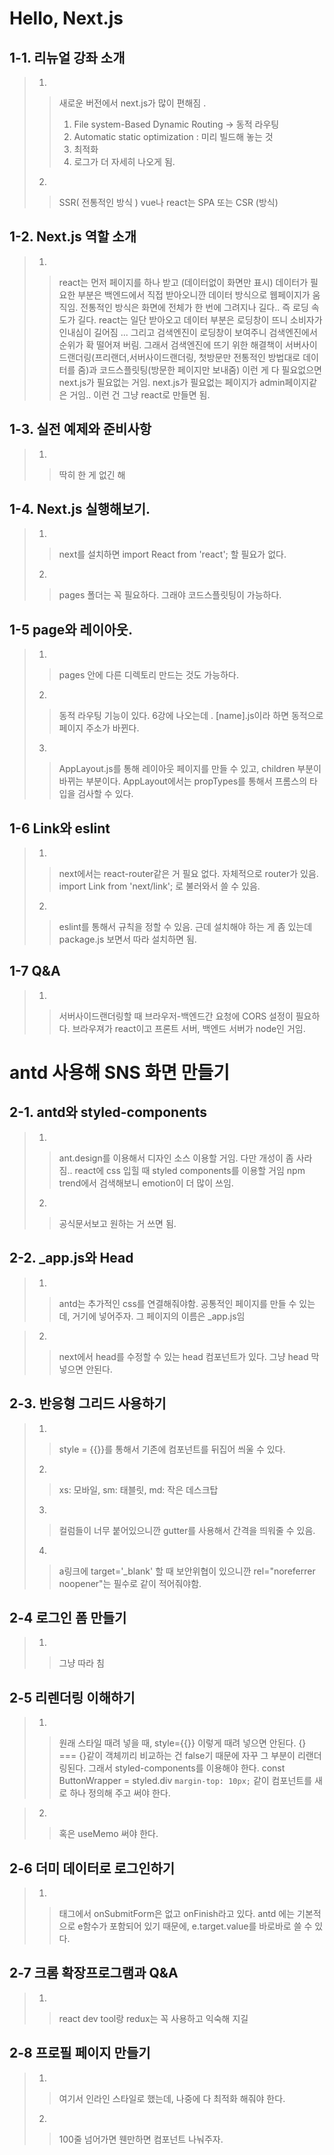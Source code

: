 # Hello, Next.js 

## 1-1. 리뉴얼 강좌 소개

> 1. 
>> 새로운 버전에서 next.js가 많이 편해짐 .
>> 1) File system-Based Dynamic Routing -> 동적 라우팅
>> 2) Automatic static optimization : 미리 빌드해 놓는 것 
>> 3) 최적화
>> 4) 로그가 더 자세히 나오게 됨.
> 2. 
>> SSR( 전통적인 방식 ) 
>> vue나 react는 SPA 또는 CSR (방식)

## 1-2. Next.js 역할 소개 

> 1.
>> react는 먼저 페이지를 하나 받고 (데이터없이 화면만 표시) 데이터가 필요한 부분은 백엔드에서 직접 받아오니깐 데이터 방식으로 웹페이지가 움직임.
>> 전통적인 방식은 화면에 전체가 한 번에 그려지나 길다.. 즉 로딩 속도가 길다. 
>> react는 일단 받아오고 데이터 부분은 로딩창이 뜨니 소비자가 인내심이 길어짐 ... 그리고 검색엔진이 로딩창이 보여주니 검색엔진에서 순위가 확 떨어져 버림. 
>> 그래서 검색엔진에 뜨기 위한 해결책이 서버사이드랜더링(프리랜더,서버사이드랜더링, 첫방문만 전통적인 방법대로 데이터를 줌)과 코드스플릿팅(방문한 페이지만 보내줌)
>> 이런 게 다 필요없으면 next.js가 필요없는 거임. next.js가 필요없는 페이지가 admin페이지같은 거임.. 이런 건 그냥 react로 만들면 됨.

## 1-3. 실전 예제와 준비사항

> 1. 
>> 딱히 한 게 없긴 해 

## 1-4. Next.js 실행해보기.

> 1. 
>> next를 설치하면 import React from 'react'; 할 필요가 없다. 
> 2. 
>> pages 폴더는 꼭 필요하다. 그래야 코드스플릿팅이 가능하다.

## 1-5 page와 레이아웃.

> 1. 
>> pages 안에 다른 디렉토리 만드는 것도 가능하다.
> 2.
>> 동적 라우팅 기능이 있다. 6강에 나오는데 . [name].js이라 하면 동적으로 페이지 주소가 바뀐다.
> 3.
>> AppLayout.js를 통해 레이아웃 페이지를 만들 수 있고, children 부분이 바뀌는 부분이다.
>> AppLayout에서는 propTypes를 통해서 프롬스의 타입을 검사할 수 있다.

## 1-6 Link와 eslint

> 1.
>> next에서는 react-router같은 거 필요 없다. 
>> 자체적으로 router가 있음.
>> import Link from 'next/link'; 로 불러와서 쓸 수 있음.
> 2.
>> eslint를 통해서 규칙을 정할 수 있음. 근데 설치해야 하는 게 좀 있는데 package.js 보면서 따라 설치하면 됨.

## 1-7 Q&A 

> 1.
>> 서버사이드랜더링할 때 브라우저-백엔드간 요청에 CORS 설정이 필요하다. 
>> 브라우져가 react이고 프론트 서버, 백엔드 서버가 node인 거임.

# antd 사용해 SNS 화면 만들기 

## 2-1. antd와 styled-components 

> 1.
>> ant.design를 이용해서 디자인 소스 이용할 거임. 다만 개성이 좀 사라짐.. 
>> react에 css 입힐 때 styled components를 이용할 거임 npm trend에서 검색해보니 emotion이 더 많이 쓰임.
> 2.
>> 공식문서보고 원하는 거 쓰면 됨.

## 2-2. _app.js와 Head

> 1.
>> antd는 추가적인 css를 연결해줘야함.
>> 공통적인 페이지를 만들 수 있는데, 거기에 넣어주자.
>> 그 페이지의 이름은 _app.js임 

> 2.
>> next에서 head를 수정할 수 있는 head 컴포넌트가 있다.
>> 그냥 head 막 넣으면 안된다. 

## 2-3. 반응형 그리드 사용하기

> 1. 
>> style = {{}}를 통해서 기존에 컴포넌트를 뒤집어 씌울 수 있다. 
> 2.
>> xs: 모바일, sm: 태블릿, md: 작은 데스크탑 
> 3.
>> 컬럼들이 너무 붙어있으니깐 gutter를 사용해서 간격을 띄워줄 수 있음.
> 4.
>> a링크에 target='_blank' 할 때 보안위협이 있으니깐 rel="noreferrer noopener"는 필수로 같이 적어줘야함.

## 2-4 로그인 폼 만들기

> 1.
>> 그냥 따라 침

## 2-5 리렌더링 이해하기

> 1.
>> 원래 스타일 때려 넣을 때, style={{}} 이렇게 때려 넣으면 안된다. {} === {}같이 객체끼리 비교하는 건 false기 때문에 자꾸 그 부분이 리랜더링된다.
>> 그래서 styled-components를 이용해야 한다. 
>> const ButtonWrapper = styled.div `
    margin-top: 10px;
` 
>> 같이 컴포넌트를 새로 하나 정의해 주고 써야 한다. 

> 2.
>> 혹은 useMemo 써야 한다. 

## 2-6 더미 데이터로 로그인하기

> 1.
>> <Form> 태그에서 onSubmitForm은 없고 onFinish라고 있다. 
>> antd 에는 기본적으로 e함수가 포함되어 있기 때문에, e.target.value를 바로바로 쓸 수 있다. 

## 2-7 크롬 확장프로그램과 Q&A 

> 1. 
>> react dev tool랑 redux는 꼭 사용하고 익숙해 지길

## 2-8 프로필 페이지 만들기

> 1.
>> 여기서 인라인 스타일로 했는데, 나중에 다 최적화 해줘야 한다. 
> 2.
>> 100줄 넘어가면 웬만하면 컴포넌트 나눠주자.